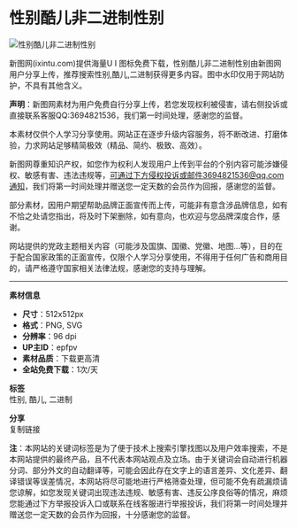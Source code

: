 # 性别酷儿非二进制性别

![性别酷儿非二进制性别](//img.ixintu.com/download/jpg/20201127/310b64229527b9b22b7d76bd98291e02_512_512.jpg!con)

新图网(ixintu.com)提供海量U I 图标免费下载，性别酷儿非二进制性别由新图网用户分享上传，推荐搜索性别,酷儿,二进制获得更多内容。图中水印仅用于网站防护，不具有其他含义。

**声明**：新图网素材为用户免费自行分享上传，若您发现权利被侵害，请右侧投诉或直接联系客服QQ:3694821536，我们第一时间处理，感谢您的监督。

本素材仅供个人学习分享使用。网站正在逐步升级内容服务，将不断改进、打磨体验，力求网站足够精简极效（精品、简约、极致、高效）。

新图网尊重知识产权，如您作为权利人发现用户上传到平台的个别内容可能涉嫌侵权、敏感有害、违法违规等，可通过下方侵权投诉或邮件3694821536@qq.com通知，我们将第一时间处理并赠送您一定天数的会员作为回报，感谢您的监督。

部分素材，因用户期望帮助品牌正面宣传而上传，可能非有意含涉品牌信息，如有不恰之处请您指出，将及时下架删除，如有意向，也欢迎与您品牌深度合作，感谢。

网站提供的党政主题相关内容（可能涉及国旗、国徽、党徽、地图...等），目的在于配合国家政策的正面宣传，仅限个人学习分享使用，不得用于任何广告和商用目的，请严格遵守国家相关法律法规，感谢您的支持与理解。

---

**素材信息**  
- **尺寸**：512x512px  
- **格式**：PNG, SVG  
- **分辨率**：96 dpi  
- **UP主ID**：epfpv  
- **素材品质**：下载更高清  
- **全站免费下载**：1次/天  

**标签**  
性别, 酷儿, 二进制  

**分享**  
复制链接  

**注**：本网站的关键词标签是为了便于技术上搜索引擎找图以及用户效率搜索，不是本网站提供的最终产品，且不代表本网站观点及立场。由于关键词会自动进行机器分词、部分外文的自动翻译等，可能会因此存在文字上的语言差异、文化差异、翻译错误等误差情况，本网站将尽可能地进行严格筛查处理，但可能不免有疏漏烦请您谅解，如您发现关键词出现违法违规、敏感有害、违反公序良俗等的情况，麻烦您能通过下方举报投诉入口或联系在线客服进行举报投诉，我们将第一时间处理并赠送您一定天数的会员作为回报，十分感谢您的监督。